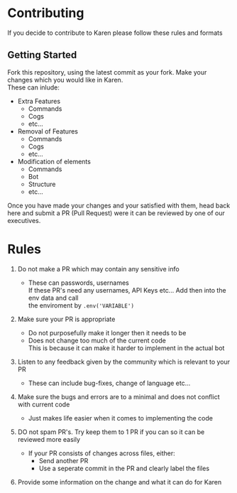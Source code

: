 # Contributing
If you decide to contribute to Karen please follow these rules and formats

## Getting Started
Fork this repository, using the latest commit as your fork. Make your changes which you would like in Karen.\
These can inlude:
- Extra Features
    - Commands
    - Cogs
    - etc...
- Removal of Features
    - Commands
    - Cogs
    - etc...
- Modification of elements
    - Commands
    - Bot
    - Structure
    - etc...

Once you have made your changes and your satisfied with them, head back here and submit a PR (Pull Request) were it can be reviewed by one of our executives.

# Rules
1. Do not make a PR which may contain any sensitive info
    - These can passwords, usernames\
      If these PR's need any usernames, API Keys etc... Add then into the env data and call\
      the enviroment by `.env('VARIABLE')`
      
2. Make sure your PR is appropriate
    - Do not purposefully make it longer then it needs to be
    - Does not change too much of the current code\
      This is because it can make it harder to implement in the actual bot
      
3. Listen to any feedback given by the community which is relevant to your PR
    - These can include bug-fixes, change of language etc...
    
4. Make sure the bugs and errors are to a minimal and does not conflict with current code
    - Just makes life easier when it comes to implementing the code
    
5. DO not spam PR's. Try keep them to 1 PR if you can so it can be reviewed more easily
    - If your PR consists of changes across files, either:
        - Send another PR
        - Use a seperate commit in the PR and clearly label the files
        
6. Provide some information on the change and what it can do for Karen
